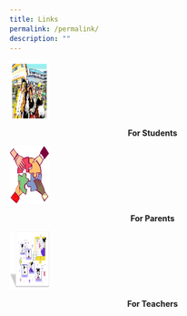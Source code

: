 ```yaml
---
title: Links
permalink: /permalink/
description: ""
---
```

<a href="https://sites.google.com/moe.edu.sg/oasisictlesson/lesson-guide/student-resources?authuser=0">
<img src="/images/StudentR.png" alt="studentR" width="70" height="102">
</a>

**<center> For Students </center>**

<a href="https://sites.google.com/moe.edu.sg/oasis-p2ppt/parents">
<img src="/images/parent.jpg" alt="parents" width="70" height="102">
</a>

**<center> For Parents </center>**

<a href="https://sites.google.com/moe.edu.sg/oasisictlesson/teachers-resources?authuser=2">
<img src="/images/teacherR.png" alt="parents" width="70" height="102">
</a>

**<center> For Teachers</center>**